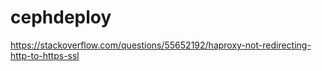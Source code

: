 # cephdeploy


https://stackoverflow.com/questions/55652192/haproxy-not-redirecting-http-to-https-ssl
